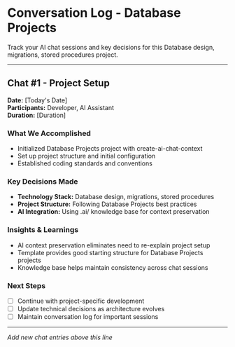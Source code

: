 # Conversation Log - Database Projects

Track your AI chat sessions and key decisions for this Database design, migrations, stored procedures project.

---

## Chat #1 - Project Setup

**Date:** [Today's Date]  
**Participants:** Developer, AI Assistant  
**Duration:** [Duration]

### What We Accomplished
- Initialized Database Projects project with create-ai-chat-context
- Set up project structure and initial configuration
- Established coding standards and conventions

### Key Decisions Made
- **Technology Stack:** Database design, migrations, stored procedures
- **Project Structure:** Following Database Projects best practices
- **AI Integration:** Using .ai/ knowledge base for context preservation

### Insights & Learnings
- AI context preservation eliminates need to re-explain project setup
- Template provides good starting structure for Database Projects projects
- Knowledge base helps maintain consistency across chat sessions

### Next Steps
- [ ] Continue with project-specific development
- [ ] Update technical decisions as architecture evolves  
- [ ] Maintain conversation log for important sessions

---

*Add new chat entries above this line*
